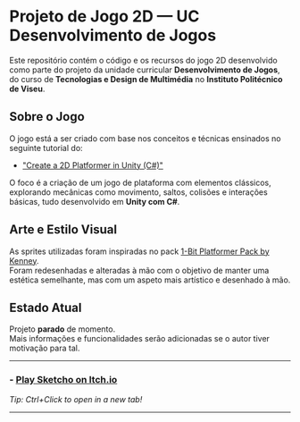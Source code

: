 # Projeto de Jogo 2D — UC Desenvolvimento de Jogos

Este repositório contém o código e os recursos do jogo 2D desenvolvido como parte do projeto da unidade curricular **Desenvolvimento de Jogos**, do curso de **Tecnologias e Design de Multimédia** no **Instituto Politécnico de Viseu**.

## Sobre o Jogo

O jogo está a ser criado com base nos conceitos e técnicas ensinados no seguinte tutorial do:

- ["Create a 2D Platformer in Unity (C#)"](https://www.youtube.com/watch?v=BwrzZI0_-qw&list=PLaaFfzxy_80EWnrTHyUkkIy6mJrhwGYN0)

O foco é a criação de um jogo de plataforma com elementos clássicos, explorando mecânicas como movimento, saltos, colisões e interações básicas, tudo desenvolvido em **Unity com C#**.

## Arte e Estilo Visual

As sprites utilizadas foram inspiradas no pack [1-Bit Platformer Pack by Kenney](https://www.kenney.nl/assets/1-bit-platformer-pack).  
Foram redesenhadas e alteradas à mão com o objetivo de manter uma estética semelhante, mas com um aspeto mais artístico e desenhado à mão.

## Estado Atual

Projeto **parado** de momento.  
Mais informações e funcionalidades serão adicionadas se o autor tiver motivação para tal.

---

### - [Play Sketcho on Itch.io](https://weakystar.itch.io/sketcho)
*Tip: Ctrl+Click to open in a new tab!*

---

